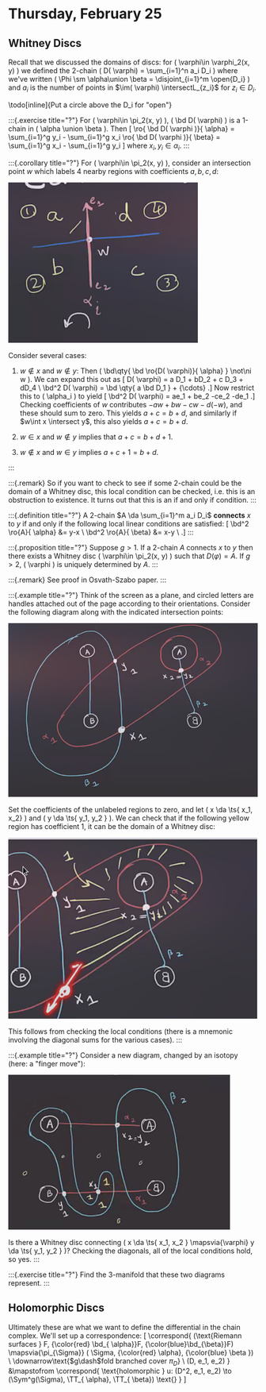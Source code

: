 # Thursday, February 25

## Whitney Discs

Recall that we discussed the domains of discs: for \( \varphi\in \varphi_2(x, y) \) we defined the 2-chain \( D( \varphi) = \sum_{i=1}^n a_i D_i \) where we've written \( \Phi \sm \alpha\union \beta = \disjoint_{i=1}^m \open{D_i} \) and $a_i$ is the number of points in $\im( \varphi) \intersectL_{z_i}$ for $z_i \in D_i$.

\todo[inline]{Put a circle above the D_i for "open"}

:::{.exercise title="?"}
For \( \varphi\in \pi_2(x, y) \), \( \bd D( \varphi) \) is a 1-chain in \( \alpha \union \beta \).
Then 
\[ 
\ro{ \bd D( \varphi )}{ \alpha} = \sum_{i=1}^g y_i - \sum_{i=1}^g x_i 
\ro{ \bd D( \varphi )}{ \beta} = \sum_{i=1}^g x_i - \sum_{i=1}^g y_i 
\]
where $x_i, y_i \in \alpha_i$.
:::

:::{.corollary title="?"}
For \( \varphi\in \pi_2(x, y) \), consider an intersection point $w$ which labels 4 nearby regions with coefficients $a,b,c,d$:

![image_2021-02-25-11-28-01](figures/image_2021-02-25-11-28-01.png)

Consider several cases:

1. $w\not\in x$ and $w\not\in y$:
  Then \( \bd\qty{ \bd \ro{D( \varphi)}{ \alpha} } \not\ni w  \).
  We can expand this out as 
  \[
  D( \varphi) = a D_1 + bD_2 + c D_3 + dD_4 \\
  \bd^2 D( \varphi) = \bd \qty{ a \bd D_1 } + {\cdots} 
  .\]
  Now restrict this to \( \alpha_i \) to yield
  \[
  \bd^2 D( \varphi) = ae_1 + be_2 -ce_2 -de_1
  .\]
  Checking coefficients of $w$ contributes $-aw + bw - cw -d(-w)$, and these should sum to zero.
  This yields $a+c = b+d$, and similarly if $w\int x \intersect y$, this also yields $a+c = b+d$.


2. $w\in x$ and $w\not \in y$ implies that $a+c = b +d +1$.

3. $w\not\in x$ and $w\in y$ implies $a+c+1 = b+d$.

:::

:::{.remark}
So if you want to check to see if some 2-chain could be the domain of a Whitney disc, this local condition can be checked, i.e. this is an obstruction to existence.
It turns out that this is an if and only if condition.
:::

:::{.definition title="?"}
A 2-chain $A \da \sum_{i=1}^m a_i D_i$ **connects** $x$ to $y$ if and only if the following local linear conditions are satisfied:
\[
\bd^2 \ro{A}{ \alpha} &= y-x \\
\bd^2 \ro{A}{ \beta} &= x-y \\
.\]
:::

:::{.proposition title="?"}
Suppose $g>1$.
If a 2-chain $A$ connects $x$ to $y$ then there exists a Whitney disc \( \varphi\in \pi_2(x, y) \) such that $D( \varphi) = A$.
If $g>2$, \( \varphi \) is uniquely determined by $A$.
:::

:::{.remark}
See proof in Osvath-Szabo paper.
:::

:::{.example title="?"}
Think of the screen as a plane, and circled letters are handles attached out of the page according to their orientations.
Consider the following diagram along with the indicated intersection points:

![image_2021-02-25-11-45-11](figures/image_2021-02-25-11-45-11.png)

Set the coefficients of the unlabeled regions to zero, and let \( x \da \ts{ x_1, x_2} \) and \( y \da \ts{ y_1, y_2 } \).
We can check that if the following yellow region has coefficient 1, it can be the domain of a Whitney disc:

![image_2021-02-25-11-47-15](figures/image_2021-02-25-11-47-15.png)

This follows from checking the local conditions (there is a mnemonic involving the diagonal sums for the various cases).
:::

:::{.example title="?"}
Consider a new diagram, changed by an isotopy (here: a "finger move"):

![image_2021-02-25-11-52-12](figures/image_2021-02-25-11-52-12.png)

Is there a Whitney disc connecting \( x \da \ts{ x_1, x_2 } \mapsvia{\varphi} y \da \ts{ y_1, y_2 } \)?
Checking the diagonals, all of the local conditions hold, so yes.
:::

:::{.exercise title="?"}
Find the 3-manifold that these two diagrams represent.
:::

## Holomorphic Discs

Ultimately these are what we want to define the differential in the chain complex.
We'll set up a correspondence:
\[
\correspond{
  (\text{Riemann surfaces } F, {\color{red} \bd_{ \alpha}}F, {\color{blue}\bd_{\beta}}F)
  \mapsvia{\pi_{\Sigma}} ( \Sigma, {\color{red} \alpha}, {\color{blue} \beta }) \\
  \downarrow\text{$g\dash$fold branched cover $\pi_D$} \\
  (D, e_1, e_2)
}
&\mapstofrom
\correspond{
\text{holomorphic }
u: (D^2, e_1, e_2) \to (\Sym^g(\Sigma), \TT_{ \alpha}, \TT_{ \beta})
  \text{}
}
\]

